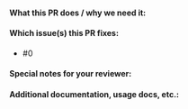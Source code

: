 #### What this PR does / why we need it: 




#### Which issue(s) this PR fixes:

- #0


#### Special notes for your reviewer:




#### Additional documentation, usage docs, etc.:

